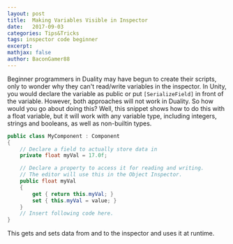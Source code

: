 ```yaml
---
layout: post
title:  Making Variables Visible in Inspector
date:   2017-09-03
categories: Tips&Tricks
tags: inspector code beginner
excerpt:
mathjax: false
author: BaconGamer88
---
```


Beginner programmers in Duality may have begun to create their scripts, only to wonder why they can't read/write variables in the 
inspector. In Unity, you would declare the variable as public or put `[SerializeField]` in front of the variable. However, both approaches 
will not work in Duality. So how would you go about doing this? Well, this snippet shows how to do this with a float variable, but it will 
work with any variable type, including integers, strings and booleans, as well as non-builtin types.
```csharp
public class MyComponent : Component
{
    // Declare a field to actually store data in
    private float myVal = 17.0f;

    // Declare a property to access it for reading and writing.
    // The editor will use this in the Object Inspector.
    public float myVal
    {
        get { return this.myVal; }
        set { this.myVal = value; }
    }
    // Insert following code here.
}
```
This gets and sets data from and to the inspector and uses it at runtime.
